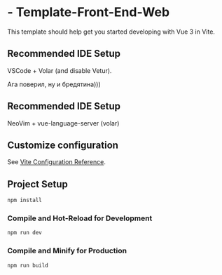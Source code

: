 # - Template-Front-End-Web

This template should help get you started developing with Vue 3 in Vite.

## Recommended IDE Setup

VSCode + Volar (and disable Vetur).

Ага поверил, ну и бредятина)))

## Recommended IDE Setup

NeoVim + vue-language-server (volar)


## Customize configuration

See [Vite Configuration Reference](https://vite.dev/config/).

## Project Setup

```sh
npm install
```

### Compile and Hot-Reload for Development

```sh
npm run dev
```

### Compile and Minify for Production

```sh
npm run build
```
